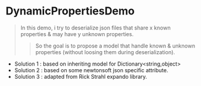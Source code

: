 # DynamicPropertiesDemo

>In this demo, i try to deserialize json files that share x known properties & may have y unknown properties.
>>So the goal is to propose a model that handle known & unknown properties (without loosing them during deserialization).

- Solution 1 : based on inheriting model for Dictionary<string,object>
- Solution 2 : based on some newtonsoft json specific attribute.
- Solution 3 : adapted from Rick Strahl expando library.

